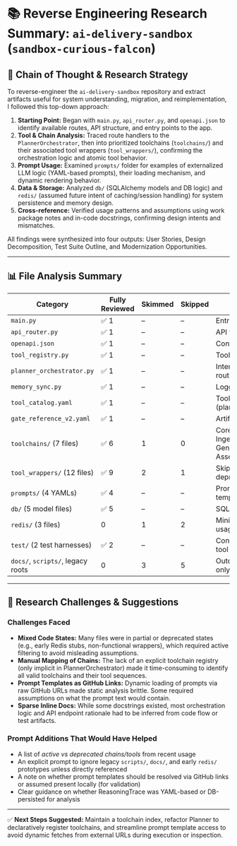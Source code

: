 
# 📚 Reverse Engineering Research Summary: `ai-delivery-sandbox` (`sandbox-curious-falcon`)

## 🧠 Chain of Thought & Research Strategy

To reverse-engineer the `ai-delivery-sandbox` repository and extract artifacts useful for system understanding, migration, and reimplementation, I followed this top-down approach:

1. **Starting Point:** Began with `main.py`, `api_router.py`, and `openapi.json` to identify available routes, API structure, and entry points to the app.
2. **Tool & Chain Analysis:** Traced route handlers to the `PlannerOrchestrator`, then into prioritized toolchains (`toolchains/`) and their associated tool wrappers (`tool_wrappers/`), confirming the orchestration logic and atomic tool behavior.
3. **Prompt Usage:** Examined `prompts/` folder for examples of externalized LLM logic (YAML-based prompts), their loading mechanism, and dynamic rendering behavior.
4. **Data & Storage:** Analyzed `db/` (SQLAlchemy models and DB logic) and `redis/` (assumed future intent of caching/session handling) for system persistence and memory design.
5. **Cross-reference:** Verified usage patterns and assumptions using work package notes and in-code docstrings, confirming design intents and mismatches.

All findings were synthesized into four outputs: User Stories, Design Decomposition, Test Suite Outline, and Modernization Opportunities.

---

## 📊 File Analysis Summary

| Category       | Fully Reviewed | Skimmed | Skipped | Notes |
|----------------|----------------|---------|---------|-------|
| `main.py`      | ✅ 1            | –       | –       | Entry point |
| `api_router.py`| ✅ 1            | –       | –       | API wiring |
| `openapi.json` | ✅ 1            | –       | –       | Contract for API |
| `tool_registry.py` | ✅ 1        | –       | –       | Tool loading |
| `planner_orchestrator.py` | ✅ 1 | –       | –       | Intent-based chain routing |
| `memory_sync.py` | ✅ 1         | –       | –       | Logging / trace saving |
| `tool_catalog.yaml` | ✅ 1      | –       | –       | Tool declarations (planned use) |
| `gate_reference_v2.yaml` | ✅ 1 | –       | –       | Artifact/gate schema |
| `toolchains/` (7 files) | ✅ 6 | 1       | 0       | Core: IngestInputChain, GenerateSectionChain, AssembleArtifactChain |
| `tool_wrappers/` (12 files) | ✅ 9 | 2 | 1       | Skipped: legacy or deprecated wrappers |
| `prompts/` (4 YAMLs) | ✅ 4     | –       | –       | Prompt schema & templates |
| `db/` (5 model files) | ✅ 5    | –       | –       | SQLAlchemy models |
| `redis/` (3 files) | 0         | 1       | 2       | Minimal integration or usage |
| `test/` (2 test harnesses) | ✅ 2 | –   | –       | Confirmed planner & tool test support |
| `docs/`, `scripts/`, legacy roots | 0 | 3 | 5 | Outdated or markdown only context |

---

## 🚧 Research Challenges & Suggestions

### Challenges Faced
- **Mixed Code States:** Many files were in partial or deprecated states (e.g., early Redis stubs, non-functional wrappers), which required active filtering to avoid misleading assumptions.
- **Manual Mapping of Chains:** The lack of an explicit toolchain registry (only implicit in PlannerOrchestrator) made it time-consuming to identify all valid toolchains and their tool sequences.
- **Prompt Templates as GitHub Links:** Dynamic loading of prompts via raw GitHub URLs made static analysis brittle. Some required assumptions on what the prompt text would contain.
- **Sparse Inline Docs:** While some docstrings existed, most orchestration logic and API endpoint rationale had to be inferred from code flow or test artifacts.

### Prompt Additions That Would Have Helped
- A list of *active vs deprecated chains/tools* from recent usage
- An explicit prompt to ignore legacy `scripts/`, `docs/`, and early `redis/` prototypes unless directly referenced
- A note on whether prompt templates should be resolved via GitHub links or assumed present locally (for validation)
- Clear guidance on whether ReasoningTrace was YAML-based or DB-persisted for analysis

---

✅ **Next Steps Suggested:** Maintain a toolchain index, refactor Planner to declaratively register toolchains, and streamline prompt template access to avoid dynamic fetches from external URLs during execution or inspection.
